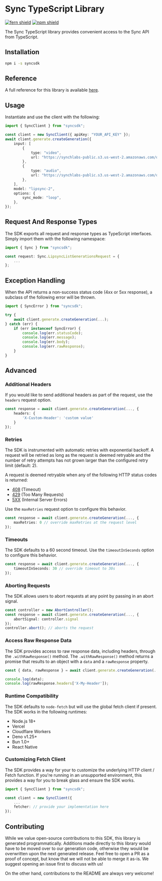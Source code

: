 # Sync TypeScript Library

[![fern shield](https://img.shields.io/badge/%F0%9F%8C%BF-Built%20with%20Fern-brightgreen)](https://buildwithfern.com?utm_source=github&utm_medium=github&utm_campaign=readme&utm_source=https%3A%2F%2Fgithub.com%2Fsynchronicity-labs%2Fsync-typescript-sdk)
[![npm shield](https://img.shields.io/npm/v/syncsdk)](https://www.npmjs.com/package/syncsdk)

The Sync TypeScript library provides convenient access to the Sync API from TypeScript.

## Installation

```sh
npm i -s syncsdk
```

## Reference

A full reference for this library is available [here](./reference.md).

## Usage

Instantiate and use the client with the following:

```typescript
import { SyncClient } from "syncsdk";

const client = new SyncClient({ apiKey: "YOUR_API_KEY" });
await client.generate.createGeneration({
    input: [
        {
            type: "video",
            url: "https://synchlabs-public.s3.us-west-2.amazonaws.com/david_demo_shortvid-03a10044-7741-4cfc-816a-5bccd392d1ee.mp4",
        },
        {
            type: "audio",
            url: "https://synchlabs-public.s3.us-west-2.amazonaws.com/david_demo_shortaud-27623a4f-edab-4c6a-8383-871b18961a4a.wav",
        },
    ],
    model: "lipsync-2",
    options: {
        sync_mode: "loop",
    },
});
```

## Request And Response Types

The SDK exports all request and response types as TypeScript interfaces. Simply import them with the
following namespace:

```typescript
import { Sync } from "syncsdk";

const request: Sync.LipsyncListGenerationsRequest = {
    ...
};
```

## Exception Handling

When the API returns a non-success status code (4xx or 5xx response), a subclass of the following error
will be thrown.

```typescript
import { SyncError } from "syncsdk";

try {
    await client.generate.createGeneration(...);
} catch (err) {
    if (err instanceof SyncError) {
        console.log(err.statusCode);
        console.log(err.message);
        console.log(err.body);
        console.log(err.rawResponse);
    }
}
```

## Advanced

### Additional Headers

If you would like to send additional headers as part of the request, use the `headers` request option.

```typescript
const response = await client.generate.createGeneration(..., {
    headers: {
        'X-Custom-Header': 'custom value'
    }
});
```

### Retries

The SDK is instrumented with automatic retries with exponential backoff. A request will be retried as long
as the request is deemed retryable and the number of retry attempts has not grown larger than the configured
retry limit (default: 2).

A request is deemed retryable when any of the following HTTP status codes is returned:

- [408](https://developer.mozilla.org/en-US/docs/Web/HTTP/Status/408) (Timeout)
- [429](https://developer.mozilla.org/en-US/docs/Web/HTTP/Status/429) (Too Many Requests)
- [5XX](https://developer.mozilla.org/en-US/docs/Web/HTTP/Status/500) (Internal Server Errors)

Use the `maxRetries` request option to configure this behavior.

```typescript
const response = await client.generate.createGeneration(..., {
    maxRetries: 0 // override maxRetries at the request level
});
```

### Timeouts

The SDK defaults to a 60 second timeout. Use the `timeoutInSeconds` option to configure this behavior.

```typescript
const response = await client.generate.createGeneration(..., {
    timeoutInSeconds: 30 // override timeout to 30s
});
```

### Aborting Requests

The SDK allows users to abort requests at any point by passing in an abort signal.

```typescript
const controller = new AbortController();
const response = await client.generate.createGeneration(..., {
    abortSignal: controller.signal
});
controller.abort(); // aborts the request
```

### Access Raw Response Data

The SDK provides access to raw response data, including headers, through the `.withRawResponse()` method.
The `.withRawResponse()` method returns a promise that results to an object with a `data` and a `rawResponse` property.

```typescript
const { data, rawResponse } = await client.generate.createGeneration(...).withRawResponse();

console.log(data);
console.log(rawResponse.headers['X-My-Header']);
```

### Runtime Compatibility

The SDK defaults to `node-fetch` but will use the global fetch client if present. The SDK works in the following
runtimes:

- Node.js 18+
- Vercel
- Cloudflare Workers
- Deno v1.25+
- Bun 1.0+
- React Native

### Customizing Fetch Client

The SDK provides a way for your to customize the underlying HTTP client / Fetch function. If you're running in an
unsupported environment, this provides a way for you to break glass and ensure the SDK works.

```typescript
import { SyncClient } from "syncsdk";

const client = new SyncClient({
    ...
    fetcher: // provide your implementation here
});
```

## Contributing

While we value open-source contributions to this SDK, this library is generated programmatically.
Additions made directly to this library would have to be moved over to our generation code,
otherwise they would be overwritten upon the next generated release. Feel free to open a PR as
a proof of concept, but know that we will not be able to merge it as-is. We suggest opening
an issue first to discuss with us!

On the other hand, contributions to the README are always very welcome!
